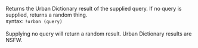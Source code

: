 Returns the Urban Dictionary result of the supplied query. If no query is supplied, returns a random thing.<br />
syntax: `!urban (query)`<br />
<br />
Supplying no query will return a random result.
Urban Dictionary results are NSFW.